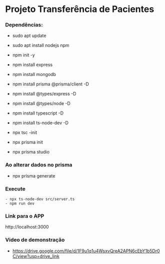 # Projeto Transferência de Pacientes

### Dependências:

- sudo apt update
- sudo apt install nodejs npm

- npm init -y
- npm install express
- npm install mongodb
- npm install prisma @prisma/client -D
- npm install @types/express -D
- npm install @types/node -D
- npm install typescript -D
- npm install ts-node-dev -D

- npx tsc -init
- npx prisma init
- npx prisma studio

### Ao alterar dados no prisma
- npx prisma generate

### Execute
    - npx ts-node-dev src/server.ts
    - npm run dev

### Link para o APP
http://localhost:3000

### Video de demonstração
- https://drive.google.com/file/d/1F9u1q1u4WsxvQreA2APN6cEbY1b5Dr0C/view?usp=drive_link
